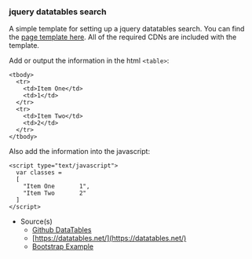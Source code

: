 ### jquery datatables search

A simple template for setting up a jquery datatables search. You can find the [page template here](https://github.com/codexfocus/Codex-Examples/blob/master/jquery/search/datatables-search-template.html). All of the required CDNs are included with the template.

Add or output the information in the html `<table>`:

```
<tbody>
  <tr>
    <td>Item One</td>
    <td>1</td>
  </tr>
  <tr>
    <td>Item Two</td>
    <td>2</td>
  </tr>
</tbody>
```

Also add the information into the javascript:

```
<script type="text/javascript">
  var classes =
  [
    "Item One		1",
    "Item Two		2"
  ]
</script>
```

- Source(s)
  - [Github DataTables](https://github.com/DataTables/DataTables)
  - [https://datatables.net/](https://datatables.net/)
  - [Bootstrap Example](https://datatables.net/examples/styling/bootstrap.html)
